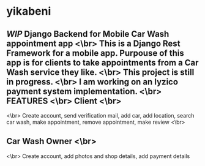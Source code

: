 # yikabeni
*WIP*
Django Backend for Mobile Car Wash appointment app
<\br>
This is a Django Rest Framework for a mobile app. Purpouse of this app is for clients to take appointments from a Car Wash service they like.
<\br>
This project is still in progress.
<\br>
I am working on an Iyzico payment system implementation.
<\br>
FEATURES
<\br>
Client
<\br>
------
<\br>
Create account, send verification mail, add car, add location, search car wash, make appointment, remove appointment, make review
<\br>

Car Wash Owner
<\br>
--------------
<\br>
Create account, add photos and shop details, add payment details
